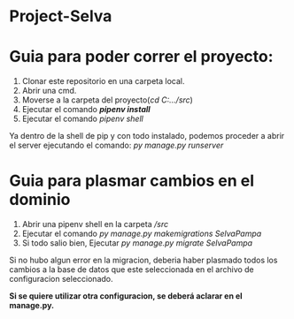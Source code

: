 # Project-Selva

# Guia para poder correr el proyecto:

1. Clonar este repositorio en una carpeta local.
2. Abrir una cmd.
3. Moverse a la carpeta del proyecto(_cd C:.../src_)
4. Ejecutar el comando **_pipenv install_**
5. Ejecutar el comando _pipenv shell_ 

Ya dentro de la shell de pip y con todo instalado, podemos proceder a abrir el server ejecutando el comando: _py manage.py runserver_


# Guia para plasmar cambios en el dominio

1. Abrir una pipenv shell en la carpeta _/src_
2. Ejecutar el comando _py manage.py makemigrations SelvaPampa_
3. Si todo salio bien, Ejecutar _py manage.py migrate SelvaPampa_

Si no hubo algun error en la migracion, deberia haber plasmado todos los cambios a la base de datos que este seleccionada en el archivo de configuracion seleccionado. 

**Si se quiere utilizar otra configuracion, se deberá aclarar en el manage.py.**


